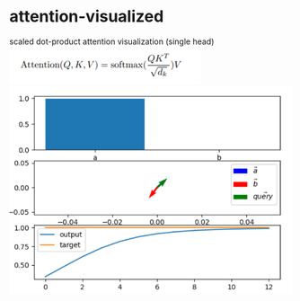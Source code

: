 # attention-visualized
scaled dot-product attention visualization (single head)
<img src= "https://github.com/MOVzeroOne/attention-visualized/blob/master/formula.PNG">
<img src="https://github.com/MOVzeroOne/attention-visualized/blob/master/attention.PNG">
